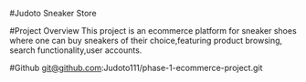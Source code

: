 #Judoto Sneaker Store

#Project Overview
This project is an ecommerce platform for sneaker shoes where one can buy sneakers of their choice,featuring product browsing, search functionality,user accounts.

#Github
git@github.com:Judoto111/phase-1-ecommerce-project.git
